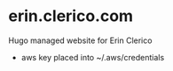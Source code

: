 # erin.clerico.com
Hugo managed website for Erin Clerico
<ul>
<li>
aws key placed into ~/.aws/credentials
</li>
